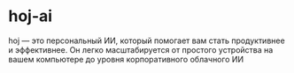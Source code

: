 # hoj-ai
hoj — это персональный ИИ, который помогает вам стать продуктивнее и эффективнее. Он легко масштабируется от простого устройства на вашем компьютере до уровня корпоративного облачного ИИ

